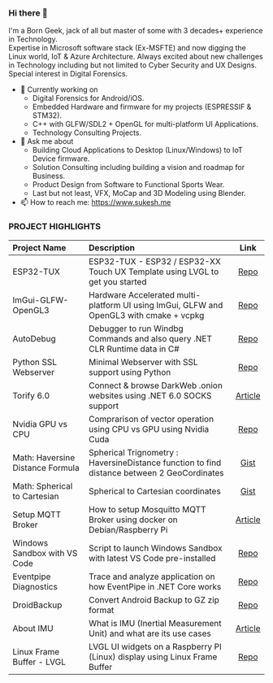 ### Hi there 👋
I'm a Born Geek, jack of all but master of some with 3 decades+ experience in Technology.   
Expertise in Microsoft software stack (Ex-MSFTE) and now digging the Linux world, IoT & Azure Architecture. Always excited about new challenges in Technology including but not limited to Cyber Security and UX Designs. Special interest in Digital Forensics.

- 🔭 Currently working on 
  - Digital Forensics for Android/iOS. 
  - Embedded Hardware and firmware for my projects (ESPRESSIF & STM32).
  - C++ with GLFW/SDL2 + OpenGL for multi-platform UI Applications.
  - Technology Consulting Projects.
- 💬 Ask me about 
	- Building Cloud Applications to Desktop (Linux/Windows) to IoT Device firmware.
	- Solution Consulting including building a vision and roadmap for Business.
	- Product Design from Software to Functional Sports Wear.
	- Last but not least, VFX, MoCap and 3D Modeling using Blender.
- 📫 How to reach me: https://www.sukesh.me

### PROJECT HIGHLIGHTS


| Project Name   | Description  | Link 
|:---------  |:-----------|:----------:
|ESP32-TUX|ESP32-TUX - ESP32 / ESP32-XX Touch UX Template using LVGL to get you started|[Repo](https://github.com/sukesh-ak/ESP32-TUX)
|ImGui-GLFW-OpenGL3|Hardware Accelerated multi-platform UI using ImGui, GLFW and OpenGL3 with cmake + vcpkg|[Repo](https://github.com/sukesh-ak/ImGui-GLFW-OpenGL3)
|AutoDebug|Debugger to run Windbg Commands and also query .NET CLR Runtime data in C#|[Repo](https://github.com/sukesh-ak/AutoDebug)
|Python SSL Webserver|Minimal Webserver with SSL support using Python|[Repo](https://github.com/sukesh-ak/pythonwsssl)
|Torify 6.0|Connect & browse DarkWeb .onion websites using .NET 6.0 SOCKS support|[Article](https://sukesh.me/2021/08/22/how-to-browse-darkweb-using-net-6/)
|Nvidia GPU vs CPU|Comprarison of vector operation using CPU vs GPU using Nvidia Cuda|[Repo](https://github.com/sukesh-ak/Nvidia-GPU-vs-CPU)
|Math: Haversine Distance Formula|Spherical Trignometry : HaversineDistance function to find distance between 2 GeoCordinates|[Gist](https://gist.github.com/sukesh-ak/75154f27e3027e625bff1a5312c5dbc6)
|Math: Spherical to Cartesian|Spherical to Cartesian coordinates|[Gist](https://gist.github.com/sukesh-ak/fcdf69570f44616fd0f66bcf4052a026)
|Setup MQTT Broker|How to setup Mosquitto MQTT Broker using docker on Debian/Raspberry Pi|[Article](https://github.com/sukesh-ak/setup-mosquitto-with-docker)
|Windows Sandbox with VS Code|Script to launch Windows Sandbox with latest VS Code pre-installed|[Repo](https://github.com/sukesh-ak/Windows-Sandbox-with-VSCODE)|Tor Proxy|Tor Proxy as a docker container|[Repo](https://github.com/sukesh-ak/torproxy)
|Eventpipe Diagnostics|Trace and analyze application on how EventPipe in .NET Core works|[Repo](https://github.com/sukesh-ak/EventPipe-Diagnostics)
|DroidBackup|Convert Android Backup to GZ zip format|[Repo](https://github.com/sukesh-ak/DroidBackup)
|About IMU|What is IMU (Inertial Measurement Unit) and what are its use cases|[Article](https://sukesh.me/2020/06/17/what-is-imu-and-what-are-its-use-cases/)
|Linux Frame Buffer - LVGL|LVGL UI widgets on a Raspberry PI (Linux) display using Linux Frame Buffer|[Repo](https://github.com/sukesh-ak/Linux-LVGL-Frame-Buffer)



